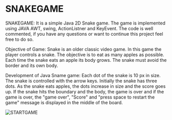# SNAKEGAME
SNAKEGAME:
It is a simple Java 2D Snake game. The game is implemented using  JAVA AWT, swing, ActionListner and KeyEvent.
The code is well commented, if you have any questions or want to continue this project feel free to do so.


Objective of Game:
Snake is an older classic video game. In this game the player controls a snake. The objective is to eat as many apples as possible. Each time the snake eats an apple its body grows. The snake must avoid the border and its own body.

Development of Java Sname game:
Each dot of the snake is 10 px in size. The snake is controlled with the arrow keys. Initially the snake has three dots. As the snake eats apples, the dots increase in size and the score goes up. If the snake hits the boundary and the body, the game is over and if the game is over, the "game over", "Score" and "press space to restart the game" message is displayed in the middle of the board.


![STARTGAME](https://github.com/jassycoder/SNAKEGAME/assets/139113439/d1c4e910-e26f-4fd9-95c4-d8fef3fd5778)

